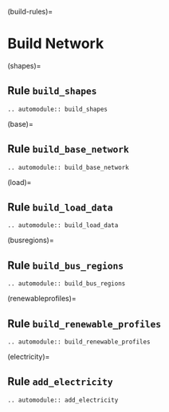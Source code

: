(build-rules)=
# Build Network

(shapes)=
## Rule `build_shapes`
```{eval-rst}  
.. automodule:: build_shapes
```

(base)=
## Rule `build_base_network`
```{eval-rst}  
.. automodule:: build_base_network
```

(load)=
## Rule `build_load_data`
```{eval-rst}  
.. automodule:: build_load_data
```

(busregions)=
## Rule `build_bus_regions`
```{eval-rst}  
.. automodule:: build_bus_regions
```

(renewableprofiles)=
## Rule `build_renewable_profiles`
```{eval-rst}  
.. automodule:: build_renewable_profiles
```

(electricity)=
## Rule `add_electricity` 
```{eval-rst}  
.. automodule:: add_electricity
```